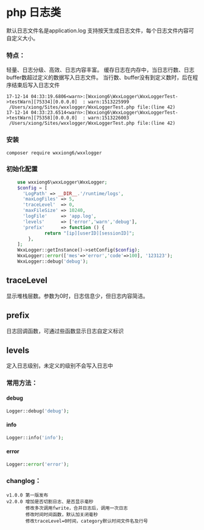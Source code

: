 php 日志类 
====
默认日志文件名是application.log
支持按天生成日志文件，每个日志文件内容可自定义大小。

### 特点：
轻量、日志分级、高效、日志内容丰富。
缓存日志在内存中，当日志行数、日志buffer数超过定义的数据写入日志文件。
当行数、buffer没有到定义数时，后在程序结束后写入日志文件

```
17-12-14 04:33:19.6806<warn>:[Wxxiong6\WxxLogger\WxxLoggerTest->testWarn][75334][0.0.0.0]  : warn:1513225999  
 /Users/xiong/Sites/wxxlogger/WxxLoggerTest.php file:(line 42)
17-12-14 04:33:23.6514<warn>:[Wxxiong6\WxxLogger\WxxLoggerTest->testWarn][75358][0.0.0.0]  : warn:1513226003  
 /Users/xiong/Sites/wxxlogger/WxxLoggerTest.php file:(line 42)
```

### 安装

```
composer require wxxiong6/wxxlogger
```
### 初始化配置
```PHP
    use wxxiong6\wxxLogger\WxxLogger;
    $config = [
      'LogPath' => __DIR__.'/runtime/logs',
      'maxLogFiles' => 5,
      'traceLevel'  => 0,
      'maxFileSize' => 10240,
      'logFile'     => 'app.log',
      'levels'      => ['error','warn','debug'],
      'prefix'      => function () {
              return "[ip][userID][sessionID]";
        },
    ];
    WxxLogger::getInstance()->setConfig($config);
    WxxLogger::error(['mes'=>'error','code'=>100], '123123');
    WxxLogger::debug('debug');
```
## traceLevel
   显示堆栈层数。参数为0时，日志信息少，但日志内容简洁。
## prefix 
   日志回调函数，可通过些函数显示日志自定义标识
## levels
   定入日志级别，未定义的级别不会写入日志中


### 常用方法：

####  debug
```PHP
Logger::debug('debug');
```
####  info
```PHP
Logger::info('info');
```
####  error
```PHP
Logger::error('error');
```
### changlog：
    v1.0.0 第一版发布
    v2.0.0 增加是否切割日志、是否显示毫秒
           修改多次调用fwrite，合并日志后，调用一次日志
           修改时间时间函数，默认加关闭毫秒
           修改traceLevel=0时间，category默认时间文件名及行号
